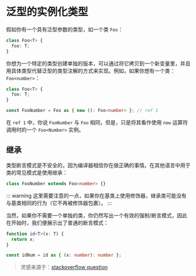 # 泛型的实例化类型

假如你有一个具有泛型参数的类型，如一个类 `Foo`：

```ts
class Foo<T> {
  foo: T;
}
```

你想为一个特定的类型创建单独的版本，可以通过将它拷贝到一个新变量里，并且用具体类型代替泛型的类型注解的方式来实现。例如，如果你想有一个类：`Foo<number>`：

```ts
class Foo<T> {
  foo: T;
}

const FooNumber = Foo as { new (): Foo<number> }; // ref 1
```

在 `ref 1` 中，你说 `FooNumber` 与 `Foo` 相同，但是，只是将其看作使用 `new` 运算符调用时的一个 `Foo<Number>` 实例。

## 继承

类型断言模式是不安全的，因为编译器相信你在做正确的事情。在其他语言中用于类的常见模式是使用继承：

```ts
class FooNumber extends Foo<number> {}
```

::: warning
这里需要注意的一点，如果你在基类上使用修饰器，继承类可能没有与基类相同的行为（它不再被修饰器包裹）。
:::

当然，如果你不需要一个单独的类，你仍然写出一个有效的强制/断言模式，因此在开始时，我们便展示出了普通的断言模式：

```ts
function id<T>(x: T) {
  return x;
}

const idNum = id as { (x: number): number };
```

> 灵感来源于：[stackoverflow question](https://stackoverflow.com/questions/34859911/instantiated-polymorphic-function-as-argument-in-typescript/34864705#34864705)
